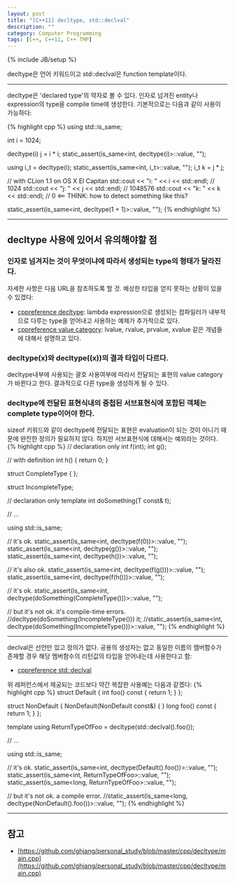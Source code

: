 ```yaml
---
layout: post
title: "[C++11] decltype, std::declval"
description: ""
category: Computer Programming
tags: [C++, C++11, C++ TMP]
---
```

{% include JB/setup %}

decltype은 언어 키워드이고 std::declval은 function template이다.

---
decltype은 'declared type'의 약자로 볼 수 있다. 인자로 넘겨진 entity나 expression의 type을 compile time에 생성한다. 기본적으로는 다음과 같이 사용이 가능하다:

{% highlight cpp %}
using std::is_same;

int i = 1024;

decltype(i) j = i * i;
static_assert(is_same<int, decltype(i)>::value, "");

using i_t = decltype(i);
static_assert(is_same<int, i_t>::value, "");
i_t k = j * j;

// with CLion 1.1 on OS X El Capitan
std::cout << "i: " << i << std::endl;   // 1024
std::cout << "j: " << j << std::endl;   // 1048576
std::cout << "k: " << k << std::endl;   // 0    <== THINK: how to detect something like this?

static_assert(is_same<int, decltype(1 + 1)>::value, "");
{% endhighlight %}

---

## decltype 사용에 있어서 유의해야할 점

### 인자로 넘겨지는 것이 무엇이냐에 따라서 생성되는 type의 형태가 달라진다.
자세한 사항은 다음 URL을 참조하도록 할 것. 예상한 타입을 얻지 못하는 상황이 있을 수 있겠다:

+ [cppreference decltype](http://en.cppreference.com/w/cpp/language/decltype): lambda expression으로 생성되는 컴파일러가 내부적으로 다루는 type을 얻어내고 사용하는 예제가 추가적으로 있다. 
+ [cppreference value category](http://en.cppreference.com/w/cpp/language/value_category): lvalue, rvalue, prvalue, xvalue 같은 개념들에 대해서 설명하고 있다.

### decltype(x)와 decltype((x))의 결과 타입이 다르다.
decltype내부에 사용되는 괄호 사용여부에 따라서 전달되는 표현의 value category가 바뀐다고 한다. 결과적으로 다른 type을 생성하게 될 수 있다.

### decltype에 전달된 표현식내의 중첩된 서브표현식에 포함된 객체는 complete type이어야 한다.
sizeof 키워드와 같이 decltype에 전달되는 표현은 evaluation이 되는 것이 아니기 때문에 완전한 정의가 필요하지 않다. 하지만 서브표현식에 대해서는 예외라는 것이다.
{% highlight cpp %}
// declaration only
int f(int);
int g();

// with definition
int h() { return 0; }


struct CompleteType { };

struct IncompleteType;

// declaration only
template <typename T>
int doSomething(T const& t);

// ...

using std::is_same;

// it's ok.
static_assert(is_same<int, decltype(f(0))>::value, "");
static_assert(is_same<int, decltype(g())>::value, "");
static_assert(is_same<int, decltype(h())>::value, "");

// it's also ok.
static_assert(is_same<int, decltype(f(g()))>::value, "");
static_assert(is_same<int, decltype(f(h()))>::value, "");

// it's ok.
static_assert(is_same<int, decltype(doSomething(CompleteType()))>::value, "");

// but it's not ok. it's compile-time errors.
//decltype(doSomething(IncompleteType())) it;
//static_assert(is_same<int, decltype(doSomething(IncompleteType()))>::value, "");
{% endhighlight %}

---
declval은 선언만 있고 정의가 없다. 공용의 생성자는 없고 동일한 이름의 멤버함수가 존재할 경우 해당 멤버함수의 리턴값의 타입을 얻어내는데 사용한다고 함:

+ [cppreference std::declval](http://en.cppreference.com/w/cpp/utility/declval)

위 레퍼런스에서 제공되는 코드보다 약간 복잡한 사용예는 다음과 같겠다:
{% highlight cpp %}
struct Default
{
    int foo() const { return 1; }
};

struct NonDefault
{
    NonDefault(NonDefault const&) { }
    long foo() const { return 1; }
};

template <typename T>
using ReturnTypeOfFoo = decltype(std::declval<T>().foo());

// ...

using std::is_same;

// it's ok.
static_assert(is_same<int, decltype(Default().foo())>::value, "");
static_assert(is_same<int, ReturnTypeOfFoo<Default>>::value, "");
static_assert(is_same<long, ReturnTypeOfFoo<NonDefault>>::value, "");

// but it's not ok. a compile error.
//static_assert(is_same<long, decltype(NonDefault().foo())>::value, "");
{% endhighlight %}

---

## 참고
+ [https://github.com/ghjang/personal_study/blob/master/cpp/decltype/main.cpp](https://github.com/ghjang/personal_study/blob/master/cpp/decltype/main.cpp)
